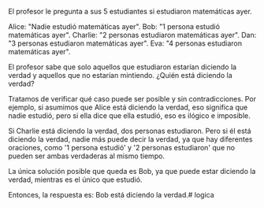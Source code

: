 El profesor le pregunta a sus 5 estudiantes si estudiaron matemáticas ayer.

Alice: "Nadie estudió matemáticas ayer".
Bob: "1 persona estudió matemáticas ayer".
Charlie: "2 personas estudiaron matemáticas ayer".
Dan: "3 personas estudiaron matemáticas ayer".
Eva: "4 personas estudiaron matemáticas ayer".

El profesor sabe que solo aquellos que estudiaron estarían diciendo la verdad y aquellos que no estarían mintiendo. ¿Quién está diciendo la verdad?

Tratamos de verificar qué caso puede ser posible y sin contradicciones. Por ejemplo, si asumimos que Alice está diciendo la verdad, eso significa que nadie estudió, pero si ella dice que ella estudió, eso es ilógico e imposible.

Si Charlie está diciendo la verdad, dos personas estudiaron. Pero si él está diciendo la verdad, nadie más puede decir la verdad, ya que hay diferentes oraciones, como '1 persona estudió' y '2 personas estudiaron' que no pueden ser ambas verdaderas al mismo tiempo.

La única solución posible que queda es Bob, ya que puede estar diciendo la verdad, mientras es el único que estudió.

Entonces, la respuesta es: Bob está diciendo la verdad.# logica
